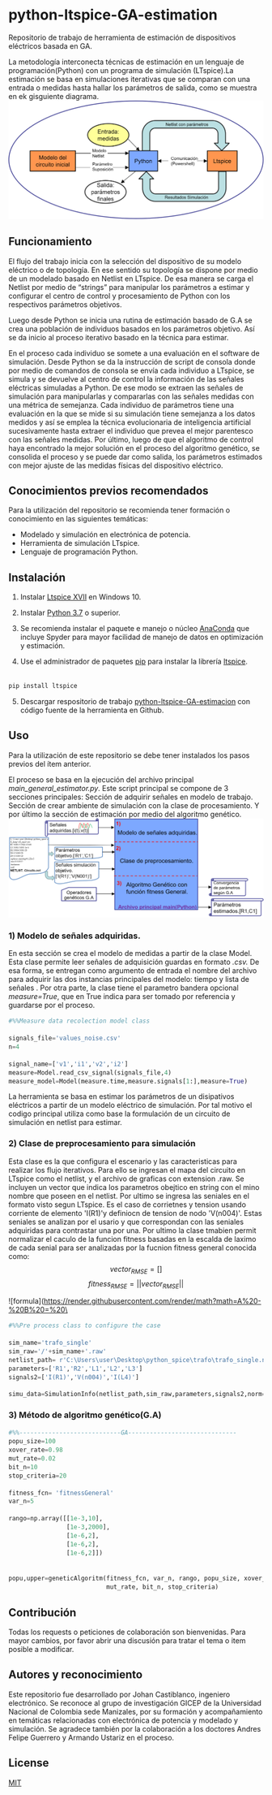# python-ltspice-GA-estimation
Repositorio de trabajo de herramienta de estimación de dispositivos eléctricos basada en GA.

 La metodología interconecta técnicas de estimación en un lenguaje de programación(Python) con un programa de simulación (LTspice).La  estimación se basa en simulaciones iterativas que se comparan con una entrada o medidas hasta hallar los parámetros de salida, como se muestra en ek gisguiente diagrama.
![diagrama funcionamiento ](herramienta_manual_resumen.png)

## Funcionamiento

El flujo del trabajo inicia con la selección del dispositivo de su modelo eléctrico o de topología. En ese sentido su topología se dispone por medio de un modelado basado en Netlist en LTspice. De esa manera se carga el Netlist por medio de “strings” para manipular los parámetros a estimar y configurar el centro de control y procesamiento de Python con los respectivos parámetros objetivos.

Luego desde Python se inicia una rutina de estimación basado de G.A se crea una población de individuos basados en los parámetros objetivo. Así se da inicio al proceso iterativo basado en la técnica para estimar.

 En el proceso cada individuo se somete a una evaluación en el software de simulación. Desde Python se da la instrucción de script de consola donde por medio de comandos de consola se envía cada individuo a LTspice, se simula y se devuelve al centro de control la información de las señales eléctricas simuladas a Python. De ese modo se extraen las señales de simulación para manipularlas y compararlas con las señales medidas con una métrica de semejanza.
Cada individuo de parámetros tiene una evaluación en la que se mide si su simulación tiene semejanza a los datos medidos y así se emplea la técnica evolucionaria de inteligencia artificial sucesivamente hasta extraer el individuo que prevea el mejor parentesco con las señales medidas.
 Por último, luego de que el algoritmo de control haya encontrado la mejor solución en el proceso del algoritmo genético, se consolida el proceso y se puede dar como salida, los parámetros estimados con mejor ajuste de las medidas físicas del dispositivo eléctrico.

## Conocimientos previos recomendados

Para la utilización del repositorio se recomienda tener formación o conocimiento en las siguientes temáticas:
- Modelado y simulación en electrónica de potencia.
- Herramienta de simulación LTspice.
- Lenguaje de programación Python.

## Instalación


1. Instalar [Ltspice XVII](https://www.analog.com/en/design-center/design-tools-and-calculators/ltspice-simulator.html) en Windows 10.

2. Instalar [Python 3.7](https://www.python.org/downloads/) o superior.

3. Se recomienda instalar el paquete e manejo o núcleo [AnaConda](https://docs.anaconda.com/anaconda/install/windows/) que incluye Spyder para mayor facilidad de manejo de datos en optimización y estimación. 

4. Use el administrador de paquetes  [pip](https://pip.pypa.io/en/stable/) para instalar la librería [ltspice](https://pypi.org/project/ltspice/).

```bash

pip install ltspice
```

5. Descargar respositorio de trabajo [python-ltspice-GA-estimacion](https://github.com/johanv26/python_ltspice_GA_estimation) con código fuente de la herramienta en Github.


## Uso

Para la utilización de este repositorio se debe tener instalados los pasos previos del ítem anterior.

El proceso se basa en la ejecución del archivo principal *main_general_estimator.py*. Este script principal se compone de 3 secciones principales: Sección de adquirir señales en modelo de trabajo. Sección de crear ambiente de simulación con la clase de procesamiento. Y por último la sección de estimación por medio del algoritmo genético.
![diagrama utlizacion codigo principal](esquema_manual_herramienta.png)
### 1) Modelo de señales adquiridas.
En esta sección se crea el modelo de medidas a partir de la clase Model. Esta clase permite leer señales de adquisición guardas en formato *.csv.*  De esa forma, se entregan como argumento de entrada el nombre del archivo para adquirir las dos instancias principales del modelo: tiempo y lista de señales . Por otra parte, la clase tiene el parametro bandera opcional  *measure=True*, que en True indica para ser tomado por referencia y guardarse por el proceso.
```python
#%%Measure data recolection model class

signals_file='values_noise.csv'
n=4

signal_name=['v1','i1','v2','i2']
measure=Model.read_csv_signal(signals_file,4)
measure_model=Model(measure.time,measure.signals[1:],measure=True)
```
La herramienta se basa en estimar los parámetros de un disipativos eléctricos a partir de un modelo eléctrico de simulación.
Por tal motivo el codigo principal utiliza como base la formulación de un circuito de simulación en netlist para estimar. 

### 2) Clase de preprocesamiento  para simulación
Esta clase es la que configura el escenario y las caracteristicas para realizar los flujo iterativos. Para ello se ingresan el mapa del circuito en LTspice como el netlist, y el archivo de graficas con extension .raw. Se incluyen un vector que indica los parametros obejtico en string con el mino nombre que poseen en el netlist. Por ultimo se ingresa las seniales en el formato visto segun LTspice. Es el caso de corrietnes y tension usando corriente de elemento 'I(R1)'y definiocn de tension de nodo 'V(n004)'. Estas seniales se analizan por el usario y que correspondan con las seniales adquiridas para contrastar una por una. Por ultimo la clase tmabien permit normalizar el caculo de la funcion fitness basadas en la escalda de laximo de cada senial para ser analizadas por la fucnion fitness general conocida como:
$$vector_{RMSE}=[]$$
$$ fitness_{RMSE}=||vector_{RMSE}||$$

![formula](https://render.githubusercontent.com/render/math?math=A%20-%20B%20=%20\
```python
#%%Pre process class to configure the case

sim_name='trafo_single'
sim_raw='/'+sim_name+'.raw'
netlist_path= r'C:\Users\user\Desktop\python_spice\trafo\trafo_single.net'
parameters=['R1','R2','L1','L2','L3']
signals2=['I(R1)','V(n004)','I(L4)']

simu_data=SimulationInfo(netlist_path,sim_raw,parameters,signals2,norm=True)
```

### 3) Método de algoritmo genético(G.A) 
```python
#%%----------------------------GA------------------------------
popu_size=100
xover_rate=0.98
mut_rate=0.02
bit_n=10
stop_criteria=20

fitness_fcn= 'fitnessGeneral'
var_n=5

rango=np.array([[1e-3,10],
                [1e-3,2000],
                [1e-6,2],
                [1e-6,2],
                [1e-6,2]])


popu,upper=geneticAlgoritm(fitness_fcn, var_n, rango, popu_size, xover_rate,
                           mut_rate, bit_n, stop_criteria)
```
## Contribución
Todas los requests o peticiones de colaboración son bienvenidas. Para mayor cambios, por favor abrir una discusión para tratar el tema o item posible a modificar.

## Autores y reconocimiento
Este repositorio fue desarrollado por Johan Castiblanco, ingeniero electrónico. Se reconoce al grupo de investigación GICEP de la Universidad Nacional de Colombia sede Manizales, por su formación y acompañamiento en temáticas relacionadas con electrónica de potencia y modelado y simulación. 
Se agradece también por la  colaboración a los doctores Andres Felipe Guerrero y Armando Ustariz en el proceso.

## License
[MIT](https://choosealicense.com/licenses/mit/)
